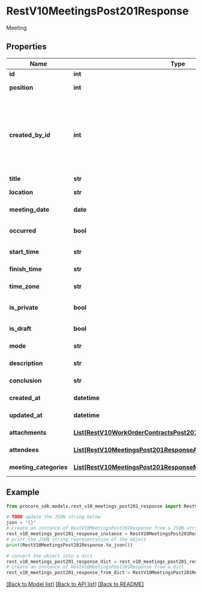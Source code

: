 # RestV10MeetingsPost201Response

Meeting

## Properties

Name | Type | Description | Notes
------------ | ------------- | ------------- | -------------
**id** | **int** | Meeting id | [optional] 
**position** | **int** | Meeting position | [optional] 
**created_by_id** | **int** | Id of the user who created the meeting (returned only for meetings created after Dec 2023) | [optional] 
**title** | **str** | Meeting title | [optional] 
**location** | **str** | Meeting location | [optional] 
**meeting_date** | **date** | Meeting date | [optional] 
**occurred** | **bool** | Meeting occurred status | [optional] 
**start_time** | **str** | Meeting start time | [optional] 
**finish_time** | **str** | Meeting finish time | [optional] 
**time_zone** | **str** | Meeting Timezone | [optional] 
**is_private** | **bool** | Meeting private status | [optional] 
**is_draft** | **bool** | Meeting draft status | [optional] 
**mode** | **str** | Meeting mode | [optional] 
**description** | **str** | Meeting description | [optional] 
**conclusion** | **str** | Meeting conclusion | [optional] 
**created_at** | **datetime** | Meeting created at | [optional] 
**updated_at** | **datetime** | Meeting updated at | [optional] 
**attachments** | [**List[RestV10WorkOrderContractsPost201ResponseAttachmentsInner]**](RestV10WorkOrderContractsPost201ResponseAttachmentsInner.md) | Meeting attachments | [optional] 
**attendees** | [**List[RestV10MeetingsPost201ResponseAttendeesInner]**](RestV10MeetingsPost201ResponseAttendeesInner.md) | Meeting attendees | [optional] 
**meeting_categories** | [**List[RestV10MeetingsPost201ResponseMeetingCategoriesInner]**](RestV10MeetingsPost201ResponseMeetingCategoriesInner.md) | Meeting categories | [optional] 

## Example

```python
from procore_sdk.models.rest_v10_meetings_post201_response import RestV10MeetingsPost201Response

# TODO update the JSON string below
json = "{}"
# create an instance of RestV10MeetingsPost201Response from a JSON string
rest_v10_meetings_post201_response_instance = RestV10MeetingsPost201Response.from_json(json)
# print the JSON string representation of the object
print(RestV10MeetingsPost201Response.to_json())

# convert the object into a dict
rest_v10_meetings_post201_response_dict = rest_v10_meetings_post201_response_instance.to_dict()
# create an instance of RestV10MeetingsPost201Response from a dict
rest_v10_meetings_post201_response_from_dict = RestV10MeetingsPost201Response.from_dict(rest_v10_meetings_post201_response_dict)
```
[[Back to Model list]](../README.md#documentation-for-models) [[Back to API list]](../README.md#documentation-for-api-endpoints) [[Back to README]](../README.md)


